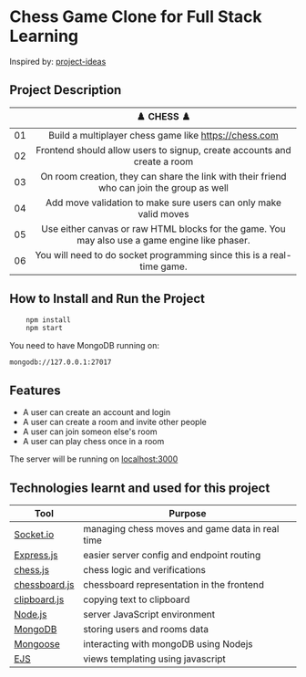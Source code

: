# Chess Game Clone for Full Stack Learning
Inspired by: [project-ideas](https://github.com/hkirat/project-ideas)

## Project Description

|  | ♟️ CHESS ♟️ |
| :----: | :---: |
| 01 | Build a multiplayer chess game like https://chess.com |
| 02 | Frontend should allow users to signup, create accounts and create a room |
| 03 | On room creation, they can share the link with their friend who can join the group as well
| 04 | Add move validation to make sure users can only make valid moves
| 05 | Use either canvas or raw HTML blocks for the game. You may also use a game engine like phaser. |
| 06 | You will need to do socket programming since this is a real-time game. |


## How to Install and Run the Project
```bash
    npm install
    npm start
```
You need to have MongoDB running on:

    mongodb://127.0.0.1:27017

## Features
- A user can create an account and login
- A user can create a room and invite other people
- A user can join someon else's room
- A user can play chess once in a room

The server will be running on [localhost:3000](http://localhost:3000)

## Technologies learnt and used for this project

| Tool | Purpose |
| -------- | ------- |
| [Socket.io](https://socket.io) | managing chess moves and game data in real time |
| [Express.js](https://expressjs.com/pt-br/) | easier server config and endpoint routing |
| [chess.js](https://expressjs.com/pt-br/) | chess logic and verifications|
| [chessboard.js](https://chessboardjs.com) | chessboard representation in the frontend |
| [clipboard.js](https://clipboardjs.com)| copying text to clipboard|
| [Node.js](https://nodejs.org/en)| server JavaScript environment |
| [MongoDB](https://www.mongodb.com/pt-br)| storing users and rooms data |
| [Mongoose](https://mongoosejs.com)| interacting with mongoDB using Nodejs |
| [EJS](https://ejs.co)| views templating using javascript |

